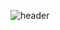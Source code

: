 ![header](https://capsule-render.vercel.app/api?type=waving&height=200&color=62b522&text=Welcome%20to%20my%100profile)
